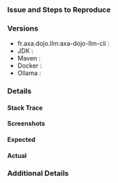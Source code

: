 ### Issue and Steps to Reproduce

<!-- Describe your issue and tell us how to reproduce it (include any useful information). -->

### Versions

- fr.axa.dojo.llm:axa-dojo-llm-cli :
- JDK :
- Maven : 
- Docker : 
- Ollama : 

### Details

#### Stack Trace

<!-- If applicable -->

#### Screenshots

<!-- If applicable -->

#### Expected

<!-- Describe expected behavior -->

#### Actual

<!-- Describe actual behavior -->

### Additional Details

<!-- Add any other details that may help us to solve the issue. -->

